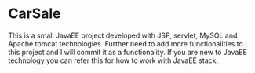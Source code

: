 # CarSale 

This is a small JavaEE project developed with JSP, servlet, MySQL and Apache tomcat technologies.
Further need to add more functionalities to this project and I will commit it as a functionality.
If you are new to JavaEE technology you can refer this for how to work with JavaEE stack. 
